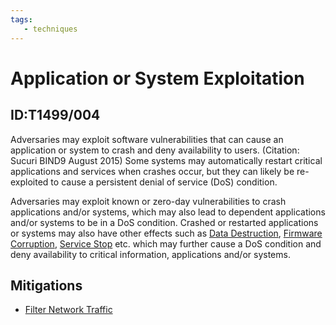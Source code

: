 ```yaml
---
tags:
   - techniques
---
```

# Application or System Exploitation
## ID:T1499/004
Adversaries may exploit software vulnerabilities that can cause an application or system to crash and deny availability to users. (Citation: Sucuri BIND9 August 2015) Some systems may automatically restart critical applications and services when crashes occur, but they can likely be re-exploited to cause a persistent denial of service (DoS) condition.

Adversaries may exploit known or zero-day vulnerabilities to crash applications and/or systems, which may also lead to dependent applications and/or systems to be in a DoS condition. Crashed or restarted applications or systems may also have other effects such as [Data Destruction](/mitre/techniques/T1485), [Firmware Corruption](/mitre/techniques/T1495), [Service Stop](/mitre/techniques/T1489) etc. which may further cause a DoS condition and deny availability to critical information, applications and/or systems. 
## Mitigations
* [Filter Network Traffic](mitigations/M1037)
